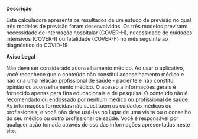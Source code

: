 **Descrição**

Esta calculadora apresenta os resultados de um estudo de previsão no qual três modelos de previsão foram desenvolvidos.
Os três modelos previram: necessidade de internação hospitalar (COVER-H), necessidade de cuidados intensivos (COVER-I) ou fatalidade (COVER-F) no mês seguinte ao diagnóstico do COVID-19

**Aviso Legal**

Não deve ser considerado aconselhamento médico.
Ao usar o aplicativo, você reconhece que o conteúdo não constitui aconselhamento médico e não cria uma relação profissional de saúde - paciente e não constitui opinião ou aconselhamento médico.
O acesso a informações gerais é fornecido apenas para fins educacionais e de pesquisa.
O conteúdo não é recomendado ou endossado por nenhum médico ou profissional de saúde.
As informações fornecidas não substituem os cuidados médicos ou profissionais, e você não deve usá-las no lugar de uma visita ou o conselho do seu médico ou outro profissional de saúde.
Você é responsável por qualquer ação tomada através do uso das informações apresentadas neste site.
